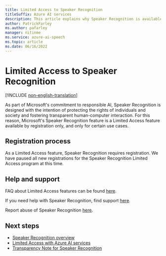 ```yaml
---
title: Limited Access to Speaker Recognition
titleSuffix: Azure AI services
description: This article explains why Speaker Recognition is available as Limited Access feature and how to request access.
author: PatrickFarley
ms.author: pafarley
manager: nitinme
ms.service: azure-ai-speech
ms.topic: article
ms.date: 06/16/2022
---
```


# Limited Access to Speaker Recognition

[!INCLUDE [non-english-translation](../../includes/non-english-translation.md)]

As part of Microsoft's commitment to responsible AI, Speaker Recognition is designed with the intention of protecting the rights of individuals and society and fostering transparent human-computer interaction. For this reason, Microsoft's Speaker Recognition feature is a Limited Access feature available by registration only, and only for certain use cases.

## Registration process

As a Limited Access feature, Speaker Recognition requires registration. We have paused all new registrations for the Speaker Recognition Limited Access program at this time.

## Help and support

FAQ about Limited Access features can be found [here](/azure/ai-services/cognitive-services-limited-access).

If you need help with Speaker Recognition, find support [here](/azure/ai-services/cognitive-services-support-options).

Report abuse of Speaker Recognition [here](https://aka.ms/reportabuse).

## Next steps

* [Speaker Recognition overview](/azure/ai-services/speech-service/speaker-recognition-overview)
* [Limited Access with Azure AI services](/azure/ai-services/cognitive-services-limited-access)
* [Transparency Note for Speaker Recognition](/azure/ai-foundry/responsible-ai/speech-service/speaker-recognition/transparency-note-speaker-recognition)
